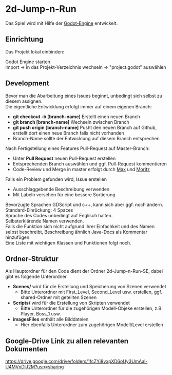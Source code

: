 # 2d-Jump-n-Run
Das Spiel wird mit Hilfe der [Godot-Engine](https://godotengine.org/) entwickelt.
## Einrichtung
Das Projekt lokal einbinden:

Godot Engine starten<br>
Import -> in das Projekt-Verzeichnis wechseln -> "project.godot" auswählen
## Development
Bevor man die Abarbeitung eines Issues beginnt, unbedingt sich selbst zu diesem assignen. <br/>
Die eigentliche Entwicklung erfolgt immer auf einem eigenen Branch:
* **git checkout -b \[branch-name\]** Erstellt einen neuen Branch
* **git branch \[branch-name\]** Wechseln zwischen Branch
* **git push origin \[branch-name\]** Pusht den neuen Branch auf Github, erstellt dort einen neue Branch falls nicht vorhanden
* Branch-Name sollte der Entwicklung auf diesem Branch entsprechen<br/>

Nach Fertigstellung eines Features Pull-Request auf Master-Branch:
* Unter **Pull Request** neuen Pull-Request erstellen
* Entsprechenden Branch auswählen und ggf. Pull-Request kommentieren
* Code-Review und Merge in master erfolgt durch [Max](https://github.com/rxt30) und [Moritz](https://github.com/Firomaeor)<br/>

Falls ein Problem gefunden wird, Issue erstellen
* Ausschlaggebende Beschreibung verwenden
* Mit Labeln versehen für eine bessere Sortierung<br/>

Bevorzugte Sprachen GDScript und c++, kann sich aber ggf. noch ändern.<br/>
Standard-Einrückung: 4 Spaces<br/>
Sprache des Codes unbedingt auf Englisch halten.<br/>
Selbsterklärende Namen verwenden.<br/>
Falls die Funktion sich nicht aufgrund ihrer Einfachkeit und des Namen selbst beschreibt, Beschreibung ähnlich Java-Docs als Kommentar hinzufügen.</br>
Eine Liste mit wichtigen Klassen und Funktionen folgt noch.<br/>

## Ordner-Struktur
Als Hauptordner für den Code dient der Ordner 2d-Jump-n-Run-SE, dabei gibt es folgende Unterordner
* **Scenes/** wird für die Erstellung und Speicherung von Szenen verwendet
  * Bitte Unterordner mit First_Level, Second_Level usw. erstellen, ggf. shared-Ordner mit geteilten Szenen
* **Scripts/** wird für die Erstellung von Skripten verwendet
  * Bitte Unterordner für die zugehörigen Modell-Objeke erstellen, z.B. Player, Boss_1 usw.
* **imagesFiles** enthält alle Bilddateien
  * Hier ebenfalls Unterordner zum zugehörigen Modell/Level erstellen


## Google-Drive Link zu allen relevanten Dokumenten
https://drive.google.com/drive/folders/1fcZYi8vxpXD6oUy3UmAal-U4MVxDlJ2M?usp=sharing
